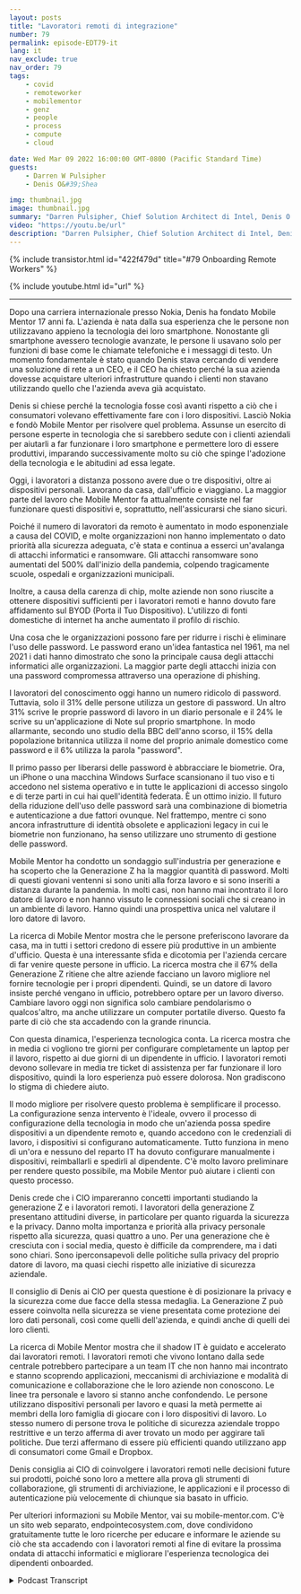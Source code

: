 ```yaml
---
layout: posts
title: "Lavoratori remoti di integrazione"
number: 79
permalink: episode-EDT79-it
lang: it
nav_exclude: true
nav_order: 79
tags:
    - covid
    - remoteworker
    - mobilementor
    - genz
    - people
    - process
    - compute
    - cloud

date: Wed Mar 09 2022 16:00:00 GMT-0800 (Pacific Standard Time)
guests:
    - Darren W Pulsipher
    - Denis O&#39;Shea

img: thumbnail.jpg
image: thumbnail.jpg
summary: "Darren Pulsipher, Chief Solution Architect di Intel, Denis O’Shea, fondatore di Mobile Mentor, parla della sua esperienza, ricerca e consigli per l'integrazione dei lavoratori remoti, in particolare i lavoratori della Generazione Z."
video: "https://youtu.be/url"
description: "Darren Pulsipher, Chief Solution Architect di Intel, Denis O’Shea, fondatore di Mobile Mentor, parla della sua esperienza, ricerca e consigli per l'integrazione dei lavoratori remoti, in particolare i lavoratori della Generazione Z."
---
```


<div>
{% include transistor.html id="422f479d" title="#79 Onboarding Remote Workers" %}

{% include youtube.html id="url" %}
</div>

---

Dopo una carriera internazionale presso Nokia, Denis ha fondato Mobile Mentor 17 anni fa. L'azienda è nata dalla sua esperienza che le persone non utilizzavano appieno la tecnologia dei loro smartphone. Nonostante gli smartphone avessero tecnologie avanzate, le persone li usavano solo per funzioni di base come le chiamate telefoniche e i messaggi di testo. Un momento fondamentale è stato quando Denis stava cercando di vendere una soluzione di rete a un CEO, e il CEO ha chiesto perché la sua azienda dovesse acquistare ulteriori infrastrutture quando i clienti non stavano utilizzando quello che l'azienda aveva già acquistato.

Denis si chiese perché la tecnologia fosse così avanti rispetto a ciò che i consumatori volevano effettivamente fare con i loro dispositivi. Lasciò Nokia e fondò Mobile Mentor per risolvere quel problema. Assunse un esercito di persone esperte in tecnologia che si sarebbero sedute con i clienti aziendali per aiutarli a far funzionare i loro smartphone e permettere loro di essere produttivi, imparando successivamente molto su ciò che spinge l'adozione della tecnologia e le abitudini ad essa legate.

Oggi, i lavoratori a distanza possono avere due o tre dispositivi, oltre ai dispositivi personali. Lavorano da casa, dall'ufficio e viaggiano. La maggior parte del lavoro che Mobile Mentor fa attualmente consiste nel far funzionare questi dispositivi e, soprattutto, nell'assicurarsi che siano sicuri.

Poiché il numero di lavoratori da remoto è aumentato in modo esponenziale a causa del COVID, e molte organizzazioni non hanno implementato o dato priorità alla sicurezza adeguata, c'è stata e continua a esserci un'avalanga di attacchi informatici e ransomware. Gli attacchi ransomware sono aumentati del 500% dall'inizio della pandemia, colpendo tragicamente scuole, ospedali e organizzazioni municipali.

Inoltre, a causa della carenza di chip, molte aziende non sono riuscite a ottenere dispositivi sufficienti per i lavoratori remoti e hanno dovuto fare affidamento sul BYOD (Porta il Tuo Dispositivo). L'utilizzo di fonti domestiche di internet ha anche aumentato il profilo di rischio.

Una cosa che le organizzazioni possono fare per ridurre i rischi è eliminare l'uso delle password. Le password erano un'idea fantastica nel 1961, ma nel 2021 i dati hanno dimostrato che sono la principale causa degli attacchi informatici alle organizzazioni. La maggior parte degli attacchi inizia con una password compromessa attraverso una operazione di phishing.

I lavoratori del conoscimento oggi hanno un numero ridicolo di password. Tuttavia, solo il 31% delle persone utilizza un gestore di password. Un altro 31% scrive le proprie password di lavoro in un diario personale e il 24% le scrive su un'applicazione di Note sul proprio smartphone. In modo allarmante, secondo uno studio della BBC dell'anno scorso, il 15% della popolazione britannica utilizza il nome del proprio animale domestico come password e il 6% utilizza la parola "password".

Il primo passo per liberarsi delle password è abbracciare le biometrie. Ora, un iPhone o una macchina Windows Surface scansionano il tuo viso e ti accedono nel sistema operativo e in tutte le applicazioni di accesso singolo e di terze parti in cui hai quell'identità federata. È un ottimo inizio. Il futuro della riduzione dell'uso delle password sarà una combinazione di biometria e autenticazione a due fattori ovunque. Nel frattempo, mentre ci sono ancora infrastrutture di identità obsolete e applicazioni legacy in cui le biometrie non funzionano, ha senso utilizzare uno strumento di gestione delle password.

Mobile Mentor ha condotto un sondaggio sull'industria per generazione e ha scoperto che la Generazione Z ha la maggior quantità di password. Molti di questi giovani ventenni si sono uniti alla forza lavoro e si sono inseriti a distanza durante la pandemia. In molti casi, non hanno mai incontrato il loro datore di lavoro e non hanno vissuto le connessioni sociali che si creano in un ambiente di lavoro. Hanno quindi una prospettiva unica nel valutare il loro datore di lavoro.

La ricerca di Mobile Mentor mostra che le persone preferiscono lavorare da casa, ma in tutti i settori credono di essere più produttive in un ambiente d'ufficio. Questa è una interessante sfida e dicotomia per l'azienda cercare di far venire queste persone in ufficio. La ricerca mostra che il 67% della Generazione Z ritiene che altre aziende facciano un lavoro migliore nel fornire tecnologie per i propri dipendenti. Quindi, se un datore di lavoro insiste perché vengano in ufficio, potrebbero optare per un lavoro diverso. Cambiare lavoro oggi non significa solo cambiare pendolarismo o qualcos'altro, ma anche utilizzare un computer portatile diverso. Questo fa parte di ciò che sta accadendo con la grande rinuncia.

Con questa dinamica, l'esperienza tecnologica conta. La ricerca mostra che in media ci vogliono tre giorni per configurare completamente un laptop per il lavoro, rispetto ai due giorni di un dipendente in ufficio. I lavoratori remoti devono sollevare in media tre ticket di assistenza per far funzionare il loro dispositivo, quindi la loro esperienza può essere dolorosa. Non gradiscono lo stigma di chiedere aiuto.

Il modo migliore per risolvere questo problema è semplificare il processo. La configurazione senza intervento è l'ideale, ovvero il processo di configurazione della tecnologia in modo che un'azienda possa spedire dispositivi a un dipendente remoto e, quando accedono con le credenziali di lavoro, i dispositivi si configurano automaticamente. Tutto funziona in meno di un'ora e nessuno del reparto IT ha dovuto configurare manualmente i dispositivi, reimballarli e spedirli al dipendente. C'è molto lavoro preliminare per rendere questo possibile, ma Mobile Mentor può aiutare i clienti con questo processo.

Denis crede che i CIO impareranno concetti importanti studiando la generazione Z e i lavoratori remoti. I lavoratori della generazione Z presentano attitudini diverse, in particolare per quanto riguarda la sicurezza e la privacy. Danno molta importanza e priorità alla privacy personale rispetto alla sicurezza, quasi quattro a uno. Per una generazione che è cresciuta con i social media, questo è difficile da comprendere, ma i dati sono chiari. Sono iperconsapevoli delle politiche sulla privacy del proprio datore di lavoro, ma quasi ciechi rispetto alle iniziative di sicurezza aziendale.

Il consiglio di Denis ai CIO per questa questione è di posizionare la privacy e la sicurezza come due facce della stessa medaglia. La Generazione Z può essere coinvolta nella sicurezza se viene presentata come protezione dei loro dati personali, così come quelli dell'azienda, e quindi anche di quelli dei loro clienti.

La ricerca di Mobile Mentor mostra che il shadow IT è guidato e accelerato dai lavoratori remoti. I lavoratori remoti che vivono lontano dalla sede centrale potrebbero partecipare a un team IT che non hanno mai incontrato e stanno scoprendo applicazioni, meccanismi di archiviazione e modalità di comunicazione e collaborazione che le loro aziende non conoscono. Le linee tra personale e lavoro si stanno anche confondendo. Le persone utilizzano dispositivi personali per lavoro e quasi la metà permette ai membri della loro famiglia di giocare con i loro dispositivi di lavoro. Lo stesso numero di persone trova le politiche di sicurezza aziendale troppo restrittive e un terzo afferma di aver trovato un modo per aggirare tali politiche. Due terzi affermano di essere più efficienti quando utilizzano app di consumatori come Gmail e Dropbox.

Denis consiglia ai CIO di coinvolgere i lavoratori remoti nelle decisioni future sui prodotti, poiché sono loro a mettere alla prova gli strumenti di collaborazione, gli strumenti di archiviazione, le applicazioni e il processo di autenticazione più velocemente di chiunque sia basato in ufficio.

Per ulteriori informazioni su Mobile Mentor, vai su mobile-mentor.com. C'è un sito web separato, endpointecosystem.com, dove condividono gratuitamente tutte le loro ricerche per educare e informare le aziende su ciò che sta accadendo con i lavoratori remoti al fine di evitare la prossima ondata di attacchi informatici e migliorare l'esperienza tecnologica dei dipendenti onboarded.



<details>
<summary> Podcast Transcript </summary>

<p></p>

</details>
